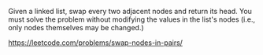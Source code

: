 Given a linked list, swap every two adjacent nodes and return its head. You must solve the problem without modifying the values in the list's nodes (i.e., only nodes themselves may be changed.)

https://leetcode.com/problems/swap-nodes-in-pairs/
